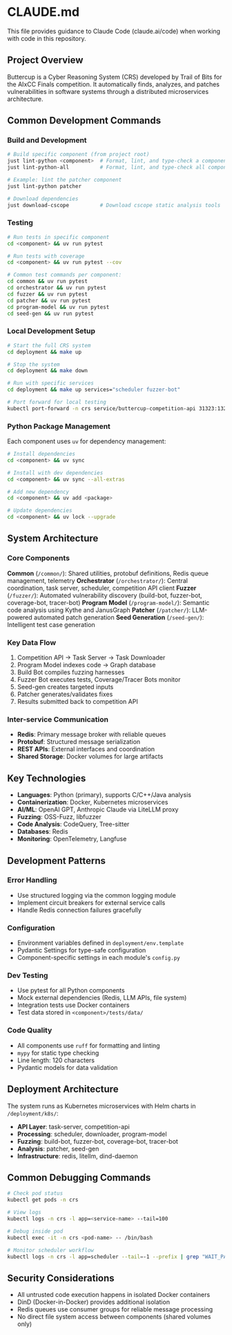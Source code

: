 # CLAUDE.md

This file provides guidance to Claude Code (claude.ai/code) when working with code in this repository.

## Project Overview

Buttercup is a Cyber Reasoning System (CRS) developed by Trail of Bits for the AIxCC Finals competition. It automatically finds, analyzes, and patches vulnerabilities in software systems through a distributed microservices architecture.

## Common Development Commands

### Build and Development

```bash
# Build specific component (from project root)
just lint-python <component>  # Format, lint, and type-check a component
just lint-python-all          # Format, lint, and type-check all components

# Example: lint the patcher component
just lint-python patcher

# Download dependencies
just download-cscope          # Download cscope static analysis tools
```

### Testing

```bash
# Run tests in specific component
cd <component> && uv run pytest

# Run tests with coverage
cd <component> && uv run pytest --cov

# Common test commands per component:
cd common && uv run pytest
cd orchestrator && uv run pytest
cd fuzzer && uv run pytest
cd patcher && uv run pytest
cd program-model && uv run pytest
cd seed-gen && uv run pytest
```

### Local Development Setup

```bash
# Start the full CRS system
cd deployment && make up

# Stop the system
cd deployment && make down

# Run with specific services
cd deployment && make up services="scheduler fuzzer-bot"

# Port forward for local testing
kubectl port-forward -n crs service/buttercup-competition-api 31323:1323
```

### Python Package Management

Each component uses `uv` for dependency management:

```bash
# Install dependencies
cd <component> && uv sync

# Install with dev dependencies
cd <component> && uv sync --all-extras

# Add new dependency
cd <component> && uv add <package>

# Update dependencies
cd <component> && uv lock --upgrade
```

## System Architecture

### Core Components

**Common** (`/common/`): Shared utilities, protobuf definitions, Redis queue management, telemetry
**Orchestrator** (`/orchestrator/`): Central coordination, task server, scheduler, competition API client
**Fuzzer** (`/fuzzer/`): Automated vulnerability discovery (build-bot, fuzzer-bot, coverage-bot, tracer-bot)
**Program Model** (`/program-model/`): Semantic code analysis using Kythe and JanusGraph
**Patcher** (`/patcher/`): LLM-powered automated patch generation
**Seed Generation** (`/seed-gen/`): Intelligent test case generation

### Key Data Flow

1. Competition API → Task Server → Task Downloader
2. Program Model indexes code → Graph database
3. Build Bot compiles fuzzing harnesses
4. Fuzzer Bot executes tests, Coverage/Tracer Bots monitor
5. Seed-gen creates targeted inputs
6. Patcher generates/validates fixes
7. Results submitted back to competition API

### Inter-service Communication

- **Redis**: Primary message broker with reliable queues
- **Protobuf**: Structured message serialization
- **REST APIs**: External interfaces and coordination
- **Shared Storage**: Docker volumes for large artifacts

## Key Technologies

- **Languages**: Python (primary), supports C/C++/Java analysis
- **Containerization**: Docker, Kubernetes microservices
- **AI/ML**: OpenAI GPT, Anthropic Claude via LiteLLM proxy
- **Fuzzing**: OSS-Fuzz, libfuzzer
- **Code Analysis**: CodeQuery, Tree-sitter
- **Databases**: Redis
- **Monitoring**: OpenTelemetry, Langfuse

## Development Patterns

### Error Handling

- Use structured logging via the common logging module
- Implement circuit breakers for external service calls
- Handle Redis connection failures gracefully

### Configuration

- Environment variables defined in `deployment/env.template`
- Pydantic Settings for type-safe configuration
- Component-specific settings in each module's `config.py`

### Dev Testing

- Use pytest for all Python components
- Mock external dependencies (Redis, LLM APIs, file system)
- Integration tests use Docker containers
- Test data stored in `<component>/tests/data/`

### Code Quality

- All components use `ruff` for formatting and linting
- `mypy` for static type checking
- Line length: 120 characters
- Pydantic models for data validation

## Deployment Architecture

The system runs as Kubernetes microservices with Helm charts in `/deployment/k8s/`:

- **API Layer**: task-server, competition-api
- **Processing**: scheduler, downloader, program-model
- **Fuzzing**: build-bot, fuzzer-bot, coverage-bot, tracer-bot
- **Analysis**: patcher, seed-gen
- **Infrastructure**: redis, litellm, dind-daemon

## Common Debugging Commands

```bash
# Check pod status
kubectl get pods -n crs

# View logs
kubectl logs -n crs -l app=<service-name> --tail=100

# Debug inside pod
kubectl exec -it -n crs <pod-name> -- /bin/bash

# Monitor scheduler workflow
kubectl logs -n crs -l app=scheduler --tail=-1 --prefix | grep "WAIT_PATCH_PASS -> SUBMIT_BUNDLE"
```

## Security Considerations

- All untrusted code execution happens in isolated Docker containers
- DinD (Docker-in-Docker) provides additional isolation
- Redis queues use consumer groups for reliable message processing
- No direct file system access between components (shared volumes only)

